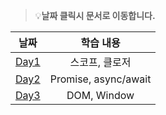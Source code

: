 > 💡**날짜 클릭시 문서로 이동합니다.**

|           날짜           |        학습 내용         |
|:----------------------:|:--------------------:|
| [Day1](day1/README.md) |       스코프, 클로저       |
| [Day2](day2/README.md) | Promise, async/await |
| [Day3](day3/README.md) |     DOM, Window      |